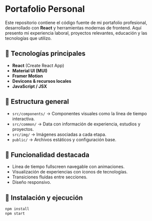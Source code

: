 # Portafolio Personal

Este repositorio contiene el código fuente de mi portafolio profesional, desarrollado con **React** y herramientas modernas de frontend. Aquí presento mi experiencia laboral, proyectos relevantes, educación y las tecnologías que utilizo.

## 🚀 Tecnologías principales

- **React** (Create React App)
- **Material UI (MUI)**
- **Framer Motion**
- **Devicons & recursos locales**
- **JavaScript / JSX**

## 📂 Estructura general

- `src/components/` → Componentes visuales como la línea de tiempo interactiva.
- `src/common/` → Data con información de experiencia, estudios y proyectos.
- `src/img/` → Imágenes asociadas a cada etapa.
- `public/` → Archivos estáticos y configuración base.

## 🎯 Funcionalidad destacada

- Línea de tiempo fullscreen navegable con animaciones.
- Visualización de experiencias con íconos de tecnologías.
- Transiciones fluidas entre secciones.
- Diseño responsivo.

## 🔧 Instalación y ejecución

```bash
npm install
npm start
```
